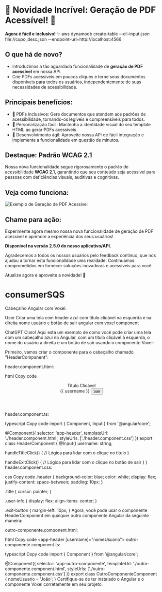 # 🌟 Novidade Incrível: Geração de PDF Acessível! 🌟

**Agora é fácil e inclusivo!** ✨
aws dynamodb create-table --cli-input-json file://cupo_desc.json --endpoint-url=http://localhost:4566
## O que há de novo?
- Introduzimos a tão aguardada funcionalidade de **geração de PDF acessível** em nossa API.
- Crie PDFs acessíveis em poucos cliques e torne seus documentos disponíveis para todos os usuários, independentemente de suas necessidades de acessibilidade.

## Principais benefícios:
- 📃 PDFs inclusivos: Gere documentos que atendem aos padrões de acessibilidade, tornando-os legíveis e compreensíveis para todos.
- 🎨 Personalização fácil: Mantenha a identidade visual do seu template HTML ao gerar PDFs acessíveis.
- 🚀 Desenvolvimento ágil: Aproveite nossa API de fácil integração e implemente a funcionalidade em questão de minutos.

## Destaque: Padrão WCAG 2.1
Nossa nova funcionalidade segue rigorosamente o padrão de acessibilidade **WCAG 2.1**, garantindo que seu conteúdo seja acessível para pessoas com deficiências visuais, auditivas e cognitivas.

## Veja como funciona:

![Exemplo de Geração de PDF Acessível](imagem_exemplo.png)

## Chame para ação:
Experimente agora mesmo nossa nova funcionalidade de geração de PDF acessível e aprimore a experiência dos seus usuários!

**Disponível na versão 2.5.0 do nosso aplicativo/API.**

Agradecemos a todos os nossos usuários pelo feedback contínuo, que nos ajudou a tornar esta funcionalidade uma realidade. Continuamos comprometidos em fornecer soluções inovadoras e acessíveis para você.

Atualize agora e aproveite a novidade! 🚀




# consumerSQS

Cabeçalho Angular com Voxel.


User
Criar uma tela com header azul com título clicável na esquerda e na direita nome usuário e botão de sair angular com voxel component

ChatGPT
Claro! Aqui está um exemplo de como você pode criar uma tela com um cabeçalho azul no Angular, com um título clicável à esquerda, o nome do usuário à direita e um botão de sair usando o componente Voxel:

Primeiro, vamos criar o componente para o cabeçalho chamado "HeaderComponent":

header.component.html:

html
Copy code
<header class="header">
  <div class="title" (click)="handleTitleClick()">Título Clicável</div>
  <div class="user-info">
    <span>{{ username }}</span>
    <button class="exit-button" (click)="handleExitClick()">Sair</button>
  </div>
</header>
header.component.ts:

typescript
Copy code
import { Component, Input } from '@angular/core';

@Component({
  selector: 'app-header',
  templateUrl: './header.component.html',
  styleUrls: ['./header.component.css']
})
export class HeaderComponent {
  @Input() username: string;

  handleTitleClick() {
    // Lógica para lidar com o clique no título
  }

  handleExitClick() {
    // Lógica para lidar com o clique no botão de sair
  }
}
header.component.css:

css
Copy code
.header {
  background-color: blue;
  color: white;
  display: flex;
  justify-content: space-between;
  padding: 10px;
}

.title {
  cursor: pointer;
}

.user-info {
  display: flex;
  align-items: center;
}

.exit-button {
  margin-left: 10px;
}
Agora, você pode usar o componente HeaderComponent em qualquer outro componente Angular da seguinte maneira:

outro-componente.component.html:

html
Copy code
<app-header [username]="nomeUsuario"></app-header>
outro-componente.component.ts:

typescript
Copy code
import { Component } from '@angular/core';

@Component({
  selector: 'app-outro-componente',
  templateUrl: './outro-componente.component.html',
  styleUrls: ['./outro-componente.component.css']
})
export class OutroComponenteComponent {
  nomeUsuario = 'João';
}
Certifique-se de ter instalado o Angular e o componente Voxel corretamente em seu projeto.
